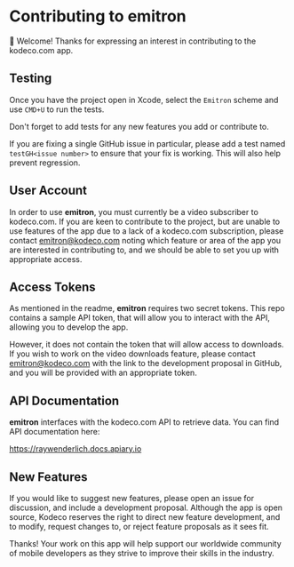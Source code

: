 # Contributing to emitron

👋 Welcome! Thanks for expressing an interest in contributing to the kodeco.com app.

## Testing

Once you have the project open in Xcode, select the `Emitron` scheme and use `CMD+U` to run the tests.

Don't forget to add tests for any new features you add or contribute to.

If you are fixing a single GitHub issue in particular, please add a test named `testGH<issue number>` to ensure that your fix is working. This will also help prevent regression.

## User Account

In order to use __emitron__, you must currently be a video subscriber to kodeco.com. If you are keen to contribute to the project, but are unable to use features of the app due to a lack of a kodeco.com subscription, please contact emitron@kodeco.com noting which feature or area of the app you are interested in contributing to, and we should be able to set you up with appropriate access.

## Access Tokens

As mentioned in the readme, __emitron__ requires two secret tokens. This repo contains a sample API token, that will allow you to interact with the API, allowing you to develop the app.

However, it does not contain the token that will allow access to downloads. If you wish to work on the video downloads feature, please contact emitron@kodeco.com with the link to the development proposal in GitHub, and you will be provided with an appropriate token.

## API Documentation

__emitron__ interfaces with the kodeco.com API to retrieve data. You can find API documentation here:

https://raywenderlich.docs.apiary.io

## New Features

If you would like to suggest new features, please open an issue for discussion, and include a development proposal. Although the app is open source, Kodeco reserves the right to direct new feature development, and to modify, request changes to, or reject feature proposals as it sees fit.

Thanks! Your work on this app will help support our worldwide community of mobile developers as they strive to improve their skills in the industry.
